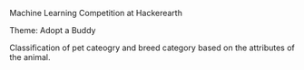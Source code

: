 Machine Learning Competition at Hackerearth

Theme: Adopt a Buddy

Classification of pet cateogry and breed category based on the attributes of the animal. 
